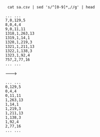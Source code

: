 ``` cat sa.csv | sed 's/^[0-9]*,//g' | head```
```
... ...
7,0,129,5
8,0,4,4
9,0,11,11
1318,1,263,13
1319,1,14,1
1320,1,219,3
1321,1,211,13
1322,1,138,3
1323,1,92,4
757,2,77,16
... ...
```

--->

```
... ...
0,129,5
0,4,4
0,11,11
1,263,13
1,14,1
1,219,3
1,211,13
1,138,3
1,92,4
2,77,16
... ...
```
